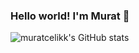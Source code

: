 ### Hello world! I'm Murat 👋

![muratcelikk's GitHub stats](https://github-readme-stats.vercel.app/api?username=muratcelikk&show_icons=true&theme=radical)






